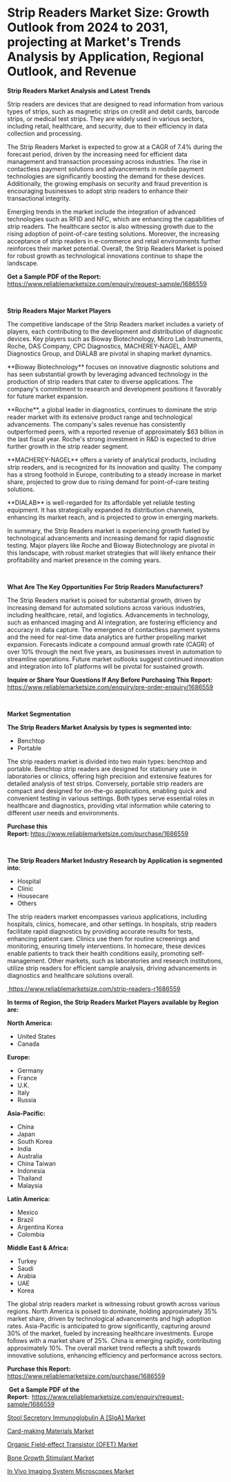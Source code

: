 <p><h1>Strip Readers Market Size: Growth Outlook from 2024 to 2031, projecting at Market's Trends Analysis by Application, Regional Outlook, and Revenue</h1></p><p><strong>Strip Readers Market Analysis and Latest Trends</strong></p>
<p><p>Strip readers are devices that are designed to read information from various types of strips, such as magnetic strips on credit and debit cards, barcode strips, or medical test strips. They are widely used in various sectors, including retail, healthcare, and security, due to their efficiency in data collection and processing.</p><p>The Strip Readers Market is expected to grow at a CAGR of 7.4% during the forecast period, driven by the increasing need for efficient data management and transaction processing across industries. The rise in contactless payment solutions and advancements in mobile payment technologies are significantly boosting the demand for these devices. Additionally, the growing emphasis on security and fraud prevention is encouraging businesses to adopt strip readers to enhance their transactional integrity.</p><p>Emerging trends in the market include the integration of advanced technologies such as RFID and NFC, which are enhancing the capabilities of strip readers. The healthcare sector is also witnessing growth due to the rising adoption of point-of-care testing solutions. Moreover, the increasing acceptance of strip readers in e-commerce and retail environments further reinforces their market potential. Overall, the Strip Readers Market is poised for robust growth as technological innovations continue to shape the landscape.</p></p>
<p><strong>Get a Sample PDF of the Report:&nbsp;</strong> <a href="https://www.reliablemarketsize.com/enquiry/request-sample/1686559?utm_campaign=1105&utm_medium=2&utm_source=Github&utm_content=ia&utm_term=16102024&utm_id=strip-readers">https://www.reliablemarketsize.com/enquiry/request-sample/1686559</a></p>
<p>&nbsp;</p>
<p><strong>Strip Readers Major Market Players</strong></p>
<p><p>The competitive landscape of the Strip Readers market includes a variety of players, each contributing to the development and distribution of diagnostic devices. Key players such as Bioway Biotechnology, Micro Lab Instruments, Roche, DAS Company, CPC Diagnostics, MACHEREY-NAGEL, AMP Diagnostics Group, and DIALAB are pivotal in shaping market dynamics.</p><p>**Bioway Biotechnology** focuses on innovative diagnostic solutions and has seen substantial growth by leveraging advanced technology in the production of strip readers that cater to diverse applications. The company's commitment to research and development positions it favorably for future market expansion.</p><p>**Roche**, a global leader in diagnostics, continues to dominate the strip reader market with its extensive product range and technological advancements. The company's sales revenue has consistently outperformed peers, with a reported revenue of approximately $63 billion in the last fiscal year. Roche's strong investment in R&D is expected to drive further growth in the strip reader segment.</p><p>**MACHEREY-NAGEL** offers a variety of analytical products, including strip readers, and is recognized for its innovation and quality. The company has a strong foothold in Europe, contributing to a steady increase in market share, projected to grow due to rising demand for point-of-care testing solutions.</p><p>**DIALAB** is well-regarded for its affordable yet reliable testing equipment. It has strategically expanded its distribution channels, enhancing its market reach, and is projected to grow in emerging markets.</p><p>In summary, the Strip Readers market is experiencing growth fueled by technological advancements and increasing demand for rapid diagnostic testing. Major players like Roche and Bioway Biotechnology are pivotal in this landscape, with robust market strategies that will likely enhance their profitability and market presence in the coming years.</p></p>
<p>&nbsp;</p>
<p><strong>What Are The Key Opportunities For Strip Readers Manufacturers?</strong></p>
<p><p>The Strip Readers market is poised for substantial growth, driven by increasing demand for automated solutions across various industries, including healthcare, retail, and logistics. Advancements in technology, such as enhanced imaging and AI integration, are fostering efficiency and accuracy in data capture. The emergence of contactless payment systems and the need for real-time data analytics are further propelling market expansion. Forecasts indicate a compound annual growth rate (CAGR) of over 10% through the next five years, as businesses invest in automation to streamline operations. Future market outlooks suggest continued innovation and integration into IoT platforms will be pivotal for sustained growth.</p></p>
<p><strong>Inquire or Share Your Questions If Any Before Purchasing This Report:</strong> <a href="https://www.reliablemarketsize.com/enquiry/pre-order-enquiry/1686559?utm_campaign=1105&utm_medium=2&utm_source=Github&utm_content=ia&utm_term=16102024&utm_id=strip-readers">https://www.reliablemarketsize.com/enquiry/pre-order-enquiry/1686559</a></p>
<p>&nbsp;</p>
<p><strong>Market Segmentation</strong></p>
<p><strong>The Strip Readers Market Analysis by types is segmented into:</strong></p>
<p><ul><li>Benchtop</li><li>Portable</li></ul></p>
<p><p>The strip readers market is divided into two main types: benchtop and portable. Benchtop strip readers are designed for stationary use in laboratories or clinics, offering high precision and extensive features for detailed analysis of test strips. Conversely, portable strip readers are compact and designed for on-the-go applications, enabling quick and convenient testing in various settings. Both types serve essential roles in healthcare and diagnostics, providing vital information while catering to different user needs and environments.</p></p>
<p><strong>Purchase this Report:&nbsp;</strong><a href="https://www.reliablemarketsize.com/purchase/1686559?utm_campaign=1105&utm_medium=2&utm_source=Github&utm_content=ia&utm_term=16102024&utm_id=strip-readers">https://www.reliablemarketsize.com/purchase/1686559</a></p>
<p>&nbsp;</p>
<p><strong>The Strip Readers Market Industry Research by Application is segmented into:</strong></p>
<p><ul><li>Hospital</li><li>Clinic</li><li>Housecare</li><li>Others</li></ul></p>
<p><p>The strip readers market encompasses various applications, including hospitals, clinics, homecare, and other settings. In hospitals, strip readers facilitate rapid diagnostics by providing accurate results for tests, enhancing patient care. Clinics use them for routine screenings and monitoring, ensuring timely interventions. In homecare, these devices enable patients to track their health conditions easily, promoting self-management. Other markets, such as laboratories and research institutions, utilize strip readers for efficient sample analysis, driving advancements in diagnostics and healthcare solutions overall.</p></p>
<p><a href="https://www.reliablemarketsize.com/strip-readers-r1686559?utm_campaign=1105&utm_medium=2&utm_source=Github&utm_content=ia&utm_term=16102024&utm_id=strip-readers">&nbsp;https://www.reliablemarketsize.com/strip-readers-r1686559</a></p>
<p><strong>In terms of Region, the Strip Readers Market Players available by Region are:</strong></p>
<p>
    <p> <strong> North America: </strong>
        <ul>
            <li>United States</li>
            <li>Canada</li>
        </ul>
        </p> 
    <p> <strong> Europe: </strong>
        <ul>
            <li>Germany</li>
            <li>France</li>
            <li>U.K.</li>
            <li>Italy</li>
            <li>Russia</li>
        </ul>
        </p> 
    <p> <strong> Asia-Pacific: </strong>
        <ul>
            <li>China</li>
            <li>Japan</li>
            <li>South Korea</li>
            <li>India</li>
            <li>Australia</li>
            <li>China Taiwan</li>
            <li>Indonesia</li>
            <li>Thailand</li>
            <li>Malaysia</li>
        </ul>
        </p> 
    <p> <strong> Latin America: </strong>
        <ul>
            <li>Mexico</li>
            <li>Brazil</li>
            <li>Argentina Korea</li>
            <li>Colombia</li>
        </ul>
        </p> 
    <p> <strong> Middle East & Africa: </strong>
        <ul>
            <li>Turkey</li>
            <li>Saudi</li>
            <li>Arabia</li>
            <li>UAE</li>
            <li>Korea</li>
        </ul>
    </p>
    </p>
<p><p>The global strip readers market is witnessing robust growth across various regions. North America is poised to dominate, holding approximately 35% market share, driven by technological advancements and high adoption rates. Asia-Pacific is anticipated to grow significantly, capturing around 30% of the market, fueled by increasing healthcare investments. Europe follows with a market share of 25%. China is emerging rapidly, contributing approximately 10%. The overall market trend reflects a shift towards innovative solutions, enhancing efficiency and performance across sectors.</p></p>
<p><strong>Purchase this Report: </strong><a href="https://www.reliablemarketsize.com/purchase/1686559?utm_campaign=1105&utm_medium=2&utm_source=Github&utm_content=ia&utm_term=16102024&utm_id=strip-readers">https://www.reliablemarketsize.com/purchase/1686559</a></p>
<p>&nbsp;<strong>Get a Sample PDF of the Report:&nbsp;&nbsp;</strong><a href="https://www.reliablemarketsize.com/enquiry/request-sample/1686559?utm_campaign=1105&utm_medium=2&utm_source=Github&utm_content=ia&utm_term=16102024&utm_id=strip-readers">https://www.reliablemarketsize.com/enquiry/request-sample/1686559</a></p>
<p><strong></strong></p>
<p><p><a href="https://github.com/cleora2ime/Market-Research-Report-List-1/blob/main/stool-secretory-immunoglobulin-a-siga-market.md?utm_campaign=1105&utm_medium=2&utm_source=Github&utm_content=ia&utm_term=16102024&utm_id=strip-readers">Stool Secretory Immunoglobulin A [SIgA] Market</a></p><p><a href="https://www.linkedin.com/pulse/strategic-roadmap-global-card-making-materials-market-insights-vqymc?trk=public_post_embed_feed-article-content&utm_campaign=1105&utm_medium=2&utm_source=Github&utm_content=ia&utm_term=16102024&utm_id=strip-readers">Card-making Materials Market</a></p><p><a href="https://www.linkedin.com/pulse/organic-field-effect-transistor-ofet-market-growth-outlook-2utzc?trk=public_post_embed_feed-article-content&utm_campaign=1105&utm_medium=2&utm_source=Github&utm_content=ia&utm_term=16102024&utm_id=strip-readers">Organic Field-effect Transistor (OFET) Market</a></p><p><a href="https://github.com/marcouhbmammoc/Market-Research-Report-List-1/blob/main/bone-growth-stimulant-market.md?utm_campaign=1105&utm_medium=2&utm_source=Github&utm_content=ia&utm_term=16102024&utm_id=strip-readers">Bone Growth Stimulant Market</a></p><p><a href="https://www.linkedin.com/pulse/mapping-vivo-imaging-system-microscopes-market-trends-challenges-utvgc?trk=public_post_embed_feed-article-content&utm_campaign=1105&utm_medium=2&utm_source=Github&utm_content=ia&utm_term=16102024&utm_id=strip-readers">In Vivo Imaging System Microscopes Market</a></p></p>